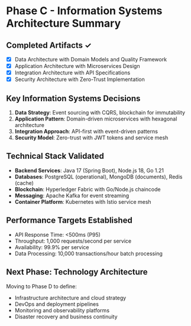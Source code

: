 # Phase C - Information Systems Architecture Summary

## Completed Artifacts ✓
- [x] Data Architecture with Domain Models and Quality Framework
- [x] Application Architecture with Microservices Design
- [x] Integration Architecture with API Specifications
- [x] Security Architecture with Zero-Trust Implementation

## Key Information Systems Decisions
1. **Data Strategy**: Event sourcing with CQRS, blockchain for immutability
2. **Application Pattern**: Domain-driven microservices with hexagonal architecture  
3. **Integration Approach**: API-first with event-driven patterns
4. **Security Model**: Zero-trust with JWT tokens and service mesh

## Technical Stack Validated
- **Backend Services**: Java 17 (Spring Boot), Node.js 18, Go 1.21
- **Databases**: PostgreSQL (operational), MongoDB (documents), Redis (cache)
- **Blockchain**: Hyperledger Fabric with Go/Node.js chaincode
- **Messaging**: Apache Kafka for event streaming
- **Container Platform**: Kubernetes with Istio service mesh

## Performance Targets Established
- API Response Time: <500ms (P95)
- Throughput: 1,000 requests/second per service
- Availability: 99.9% per service
- Data Processing: 10,000 transactions/hour batch processing

## Next Phase: Technology Architecture
Moving to Phase D to define:
- Infrastructure architecture and cloud strategy
- DevOps and deployment pipelines
- Monitoring and observability platforms
- Disaster recovery and business continuity